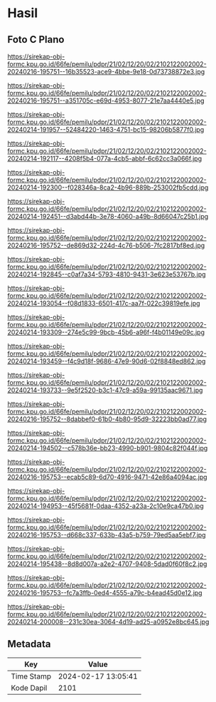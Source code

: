# Hasil

## Foto C Plano

https://sirekap-obj-formc.kpu.go.id/66fe/pemilu/pdpr/21/02/12/20/02/2102122002002-20240216-195751--16b35523-ace9-4bbe-9e18-0d73738872e3.jpg

https://sirekap-obj-formc.kpu.go.id/66fe/pemilu/pdpr/21/02/12/20/02/2102122002002-20240216-195751--a351705c-e69d-4953-8077-21e7aa4440e5.jpg

https://sirekap-obj-formc.kpu.go.id/66fe/pemilu/pdpr/21/02/12/20/02/2102122002002-20240214-191957--52484220-1463-4751-bc15-98206b5877f0.jpg

https://sirekap-obj-formc.kpu.go.id/66fe/pemilu/pdpr/21/02/12/20/02/2102122002002-20240214-192117--4208f5b4-077a-4cb5-abbf-6c62cc3a066f.jpg

https://sirekap-obj-formc.kpu.go.id/66fe/pemilu/pdpr/21/02/12/20/02/2102122002002-20240214-192300--f028346a-8ca2-4b96-889b-253002fb5cdd.jpg

https://sirekap-obj-formc.kpu.go.id/66fe/pemilu/pdpr/21/02/12/20/02/2102122002002-20240214-192451--d3abd44b-3e78-4060-a49b-8d66047c25b1.jpg

https://sirekap-obj-formc.kpu.go.id/66fe/pemilu/pdpr/21/02/12/20/02/2102122002002-20240216-195752--de869d32-224d-4c76-b506-7fc2817bf8ed.jpg

https://sirekap-obj-formc.kpu.go.id/66fe/pemilu/pdpr/21/02/12/20/02/2102122002002-20240214-192845--c0af7a34-5793-4810-9431-3e623e53767b.jpg

https://sirekap-obj-formc.kpu.go.id/66fe/pemilu/pdpr/21/02/12/20/02/2102122002002-20240214-193054--f08d1833-6501-417c-aa7f-022c39819efe.jpg

https://sirekap-obj-formc.kpu.go.id/66fe/pemilu/pdpr/21/02/12/20/02/2102122002002-20240214-193309--274e5c99-9bcb-45b6-a96f-f4b01149e09c.jpg

https://sirekap-obj-formc.kpu.go.id/66fe/pemilu/pdpr/21/02/12/20/02/2102122002002-20240214-193459--f4c9d18f-9686-47e9-90d6-02f8848ed862.jpg

https://sirekap-obj-formc.kpu.go.id/66fe/pemilu/pdpr/21/02/12/20/02/2102122002002-20240214-193733--9e5f2520-b3c1-47c9-a59a-99135aac9671.jpg

https://sirekap-obj-formc.kpu.go.id/66fe/pemilu/pdpr/21/02/12/20/02/2102122002002-20240216-195752--8dabbef0-61b0-4b80-95d9-32223bb0ad77.jpg

https://sirekap-obj-formc.kpu.go.id/66fe/pemilu/pdpr/21/02/12/20/02/2102122002002-20240214-194502--c578b36e-bb23-4990-b901-9804c82f044f.jpg

https://sirekap-obj-formc.kpu.go.id/66fe/pemilu/pdpr/21/02/12/20/02/2102122002002-20240216-195753--ecab5c89-6d70-4916-9471-42e86a4094ac.jpg

https://sirekap-obj-formc.kpu.go.id/66fe/pemilu/pdpr/21/02/12/20/02/2102122002002-20240214-194953--45f5681f-0daa-4352-a23a-2c10e9ca47b0.jpg

https://sirekap-obj-formc.kpu.go.id/66fe/pemilu/pdpr/21/02/12/20/02/2102122002002-20240216-195753--d668c337-633b-43a5-b759-79ed5aa5ebf7.jpg

https://sirekap-obj-formc.kpu.go.id/66fe/pemilu/pdpr/21/02/12/20/02/2102122002002-20240214-195438--8d8d007a-a2e2-4707-9408-5dad0f60f8c2.jpg

https://sirekap-obj-formc.kpu.go.id/66fe/pemilu/pdpr/21/02/12/20/02/2102122002002-20240216-195753--fc7a3ffb-0ed4-4555-a79c-b4ead45d0e12.jpg

https://sirekap-obj-formc.kpu.go.id/66fe/pemilu/pdpr/21/02/12/20/02/2102122002002-20240214-200008--231c30ea-3064-4d19-ad25-a0952e8bc645.jpg


## Metadata

| Key        | Value               |
| ---------- | ------------------- |
| Time Stamp | 2024-02-17 13:05:41 |
| Kode Dapil | 2101                |



